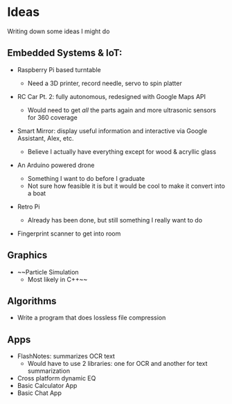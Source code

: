 # Ideas
Writing down some ideas I might do

## Embedded Systems & IoT:
- Raspberry Pi based turntable
  * Need a 3D printer, record needle, servo to spin platter
  
- RC Car Pt. 2: fully autonomous, redesigned with Google Maps API
  * Would need to get _all_ the parts again and more ultrasonic sensors for 360 coverage
  
- Smart Mirror: display useful information and interactive via Google Assistant, Alex, etc.
  * Believe I actually have everything except for wood & acryllic glass
  
- An Arduino powered drone
  * Something I want to do before I graduate
  * Not sure how feasible it is but it would be cool to make it convert into a boat
  
- Retro Pi
  * Already has been done, but still something I really want to do
  
- Fingerprint scanner to get into room

## Graphics
- ~~Particle Simulation 
  * Most likely in C++~~
  
## Algorithms
- Write a program that does lossless file compression

## Apps
- FlashNotes: summarizes OCR text 
  * Would have to use 2 libraries: one for OCR and another for text summarization
- Cross platform dynamic EQ
- Basic Calculator App
- Basic Chat App
